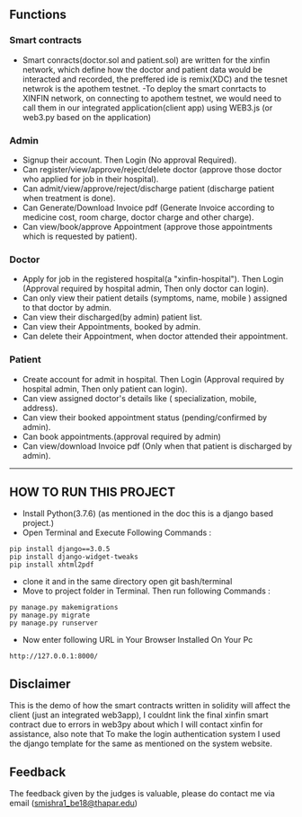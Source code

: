 ## Functions

### Smart contracts
- Smart conracts(doctor.sol and patient.sol) are written for the xinfin network, which define how the doctor and patient data would be interacted and recorded, the preffered ide is remix(XDC) and the tesnet netwrok is the apothem testnet.
-To deploy the smart conrtacts to XINFIN network, on connecting to apothem testnet, we would need to call them in our integrated application(client app) using WEB3.js (or web3.py based on the application)
### Admin

- Signup their account. Then Login (No approval Required).
- Can register/view/approve/reject/delete doctor (approve those doctor who applied for job in their hospital).
- Can admit/view/approve/reject/discharge patient (discharge patient when treatment is done).
- Can Generate/Download Invoice pdf (Generate Invoice according to medicine cost, room charge, doctor charge and other charge).
- Can view/book/approve Appointment (approve those appointments which is requested by patient).

### Doctor

- Apply for job in the registered hospital(a "xinfin-hospital"). Then Login (Approval required by hospital admin, Then only doctor can login).
- Can only view their patient details (symptoms, name, mobile ) assigned to that doctor by admin.
- Can view their discharged(by admin) patient list.
- Can view their Appointments, booked by admin.
- Can delete their Appointment, when doctor attended their appointment.

### Patient

- Create account for admit in hospital. Then Login (Approval required by hospital admin, Then only patient can login).
- Can view assigned doctor's details like ( specialization, mobile, address).
- Can view their booked appointment status (pending/confirmed by admin).
- Can book appointments.(approval required by admin)
- Can view/download Invoice pdf (Only when that patient is discharged by admin).

---

## HOW TO RUN THIS PROJECT

- Install Python(3.7.6) (as mentioned in the doc this is a django based project.)
- Open Terminal and Execute Following Commands :

```
pip install django==3.0.5
pip install django-widget-tweaks
pip install xhtml2pdf
```

- clone it and in the same directory open git bash/terminal
- Move to project folder in Terminal. Then run following Commands :

```
py manage.py makemigrations
py manage.py migrate
py manage.py runserver
```

- Now enter following URL in Your Browser Installed On Your Pc

```
http://127.0.0.1:8000/
```

## Disclaimer

This is the demo of how the smart contracts written in solidity will affect the client (just an integrated web3app), I couldnt link the final xinfin smart contract due to errors in web3py about which I will contact xinfin for assistance, also note that
To make the login authentication system I used the django template for the same as mentioned on the system website.

## Feedback

The feedback given by the judges is valuable, please do contact me via email (smishra1_be18@thapar.edu)
